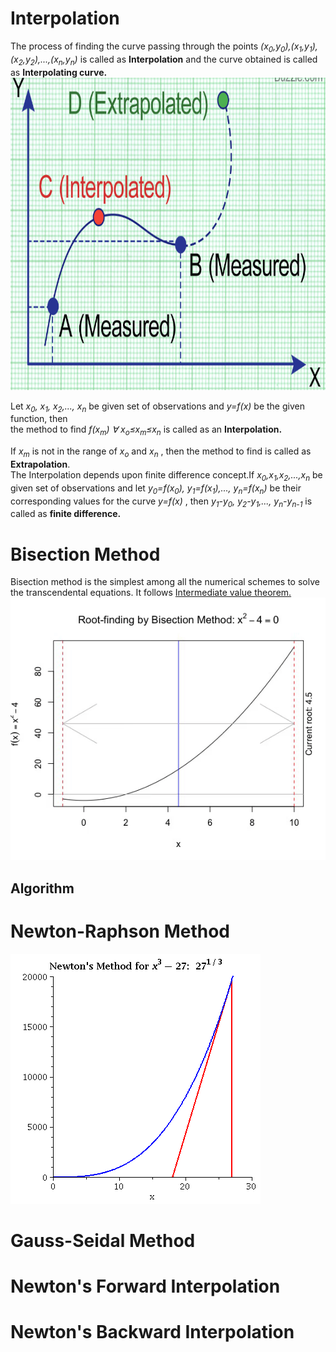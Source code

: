 # Interpolation
The process of finding the curve passing through the points *(x<sub>0</sub>,y<sub>0</sub>),(x<sub>1</sub>,y<sub>1</sub>),(x<sub>2</sub>,y<sub>2</sub>),...,(x<sub>n</sub>,y<sub>n</sub>)* is called as **Interpolation** and the curve obtained is called as **Interpolating curve.**  
<img src="https://github.com/pulkitchandel/Probalistic-Algorithms-in-MATLAB/blob/edit/interpol.PNG" width="600" height="500" />

Let *x<sub>0</sub>, x<sub>1</sub>, x<sub>2</sub>,..., x<sub>n</sub>* be given set of observations and *y=f(x)* be the given function, then  
the method to find *f(x<sub>m</sub>) ∀ x<sub>o</sub>≤x<sub>m</sub>≤x<sub>n</sub>* is called as an **Interpolation.** 

If *x<sub>m</sub>* is not in the range of *x<sub>o</sub>* and *x<sub>n</sub>* , then the method to find is called as **Extrapolation**.  
The Interpolation depends upon finite difference concept.If *x<sub>0</sub>,x<sub>1</sub>,x<sub>2</sub>,...,x<sub>n</sub>* be given set of observations and let *y<sub>0</sub>=f(x<sub>0</sub>), y<sub>1</sub>=f(x<sub>1</sub>),..., y<sub>n</sub>=f(x<sub>n</sub>)* be their corresponding values for the curve *y=f(x)* , then *y<sub>1</sub>-y<sub>0</sub>, y<sub>2</sub>-y<sub>1</sub>,..., y<sub>n</sub>-y<sub>n-1</sub>* is called as **finite difference.**

# Bisection Method
Bisection method is the simplest among all the numerical schemes to solve the transcendental equations. It follows [Intermediate value theorem.](https://www.mathsisfun.com/algebra/intermediate-value-theorem.html)  
![](https://github.com/pulkitchandel/Probalistic-Algorithms-in-MATLAB/blob/edit/demo-a.gif)
## Algorithm


# Newton-Raphson Method  


![](https://github.com/pulkitchandel/Probalistic-Algorithms-in-MATLAB/blob/edit/cube_root_27_anim.gif)
# Gauss-Seidal Method
# Newton's Forward Interpolation  
# Newton's Backward Interpolation  
